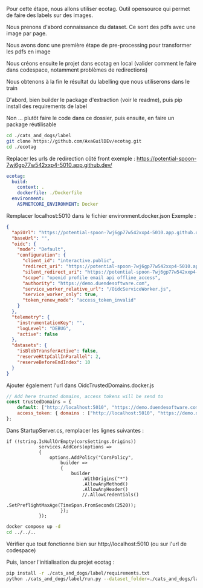 Pour cette étape, nous allons utiliser ecotag. Outil opensource qui permet de faire des labels sur 
des images.

Nous prenons d'abord connaissance du dataset. Ce sont des pdfs avec une image par page.

Nous avons donc une première étape de pre-processing pour transformer les pdfs en image

Nous créons ensuite le projet dans ecotag en local (valider comment le faire dans codespace, 
notamment problèmes de redirections)

Nous obtenons à la fin le résultat du labelling que nous utiliserons dans le train

D'abord, bien builder le package d'extraction (voir le readme), puis pip install des requirements de label

Non ... plutôt faire le code dans ce dossier, puis ensuite, en faire un package réutilisable

```bash
cd ./cats_and_dogs/label
git clone https://github.com/AxaGuilDEv/ecotag.git
cd ./ecotag
```

Replacer les urls de redirection côté front
exemple : https://potential-spoon-7wj6gp77w542xxp4-5010.app.github.dev/

```yaml
ecotag:
  build:
    context: .
    dockerfile: ./Dockerfile
  environment:
    ASPNETCORE_ENVIRONMENT: Docker
``` 
Remplacer localhost:5010 dans le fichier environment.docker.json
Exemple : 
```json
{
  "apiUrl": "https://potential-spoon-7wj6gp77w542xxp4-5010.app.github.dev/api/server/{path}",
  "baseUrl": "",
  "oidc": {
    "mode": "Default",
    "configuration": {
      "client_id": "interactive.public",
      "redirect_uri": "https://potential-spoon-7wj6gp77w542xxp4-5010.app.github.dev/authentication/callback",
      "silent_redirect_uri": "https://potential-spoon-7wj6gp77w542xxp4-5010.app.github.dev/authentication/silent-callback",
      "scope": "openid profile email api offline_access",
      "authority": "https://demo.duendesoftware.com",
      "service_worker_relative_url": "/OidcServiceWorker.js",
      "service_worker_only": true,
      "token_renew_mode": "access_token_invalid"
    }
  },
  "telemetry": {
    "instrumentationKey": "",
    "logLevel": "DEBUG",
    "active": false
  },
  "datasets": {
    "isBlobTransferActive": false,
    "reserveHttpCallInParallel": 2,
    "reserveBeforeEndIndex": 10
  }
}

```

Ajouter également l'url dans OidcTrustedDomains.docker.js
```js
// Add here trusted domains, access tokens will be send to
const trustedDomains = {
    default: ["http://localhost:5010", "https://demo.duendesoftware.com", "https://didactic-space-bassoon-vwj9xqpp5jjcrpw-5010.app.github.dev"],
    access_token: { domains : ["http://localhost:5010", "https://demo.duendesoftware.com", "https://didactic-space-bassoon-vwj9xqpp5jjcrpw-5010.app.github.dev"], showAccessToken: true }
};
```

Dans StartupServer.cs, remplacer les lignes suivantes : 

```
if (!string.IsNullOrEmpty(corsSettings.Origins))
            services.AddCors(options =>
            {
                options.AddPolicy("CorsPolicy",
                    builder =>
                    {
                        builder
                            .WithOrigins("*")
                            .AllowAnyMethod()
                            .AllowAnyHeader()
                            //.AllowCredentials()
                            .SetPreflightMaxAge(TimeSpan.FromSeconds(2520));
                    });
            });
``` 

```bash
docker compose up -d
cd ../../..
```

Vérifier que tout fonctionne bien sur http://localhost:5010 (ou sur l'url de codespace)

Puis, lancer l'initialisation du projet ecotag : 

```bash
pip install -r ./cats_and_dogs/label/requirements.txt
python ./cats_and_dogs/label/run.py --dataset_folder=./cats_and_dogs/label/dataset --raw_dataset_subfolder=/01_raw --postprocess_dataset_subfolder=/02_postprocess --jwt_token=
```

